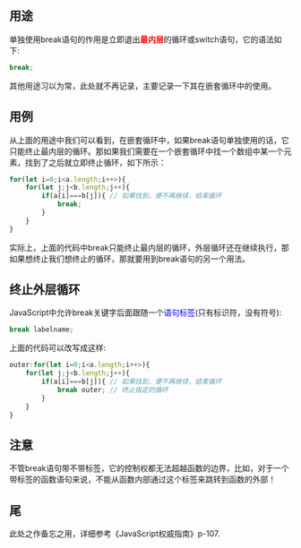 
## 用途
单独使用break语句的作用是立即退出<font color=red>**最内层**</font>的循环或switch语句，它的语法如下:
```js
break;
```
其他用途习以为常，此处就不再记录，主要记录一下其在嵌套循环中的使用。
## 用例
从上面的用途中我们可以看到，在嵌套循环中，如果break语句单独使用的话，它只能终止最内层的循环。那如果我们需要在一个嵌套循环中找一个数组中某一个元素，找到了之后就立即终止循环，如下所示：
```js
for(let i=0;i<a.length;i++>){
    for(let j;j<b.length;j++){
        if(a[i]===b[j]){ // 如果找到，便不再继续，结束循环
            break;
        }
    }
}
```
实际上，上面的代码中break只能终止最内层的循环，外层循环还在继续执行，那如果想终止我们想终止的循环，那就要用到break语句的另一个用法。
## 终止外层循环
JavaScript中允许break关键字后面跟随一个<font color=blue>语句标签</font>(只有标识符，没有符号):
```js
break labelname;
```
上面的代码可以改写成这样:
```js
outer:for(let i=0;i<a.length;i++>){
    for(let j;j<b.length;j++){
        if(a[i]===b[j]){ // 如果找到，便不再继续，结束循环
            break outer; // 终止指定的循环
        }
    }
}
```
## 注意
不管break语句带不带标签，它的控制权都无法超越函数的边界，比如，对于一个带标签的函数语句来说，不能从函数内部通过这个标签来跳转到函数的外部！
## 尾
此处之作备忘之用，详细参考《JavaScript权威指南》p-107.




